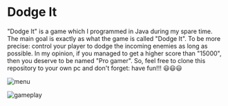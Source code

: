 # Dodge It
"Dodge It" is a game which I programmed in Java during my spare time. The main goal is exactly as what the game is called "Dodge It". To be more precise: control your player to dodge the incoming enemies as long as possible. In my opinion, if you managed to get a higher score than "15000", then you deserve to be named "Pro gamer". So, feel free to clone this repository to your own pc and don't forget: have fun!!! :smiley::smiley::smiley:

![menu](https://user-images.githubusercontent.com/38905710/144331431-cc51780f-709a-4dc0-99d9-946eca19f3b5.png)

![gameplay](https://user-images.githubusercontent.com/38905710/144331620-03c2e160-d00e-4460-aa8c-b049d25a69a3.png)

